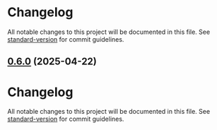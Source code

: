 # Changelog

All notable changes to this project will be documented in this file. See [standard-version](https://github.com/conventional-changelog/standard-version) for commit guidelines.

## [0.6.0](https://github.com/geekiechen/chens-modpack-py/compare/v0.5.1...v0.6.0) (2025-04-22)

# Changelog

All notable changes to this project will be documented in this file. See [standard-version](https://github.com/conventional-changelog/standard-version) for commit guidelines.
